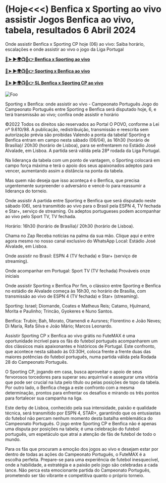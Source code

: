 # <h1>(Hoje<<<) Benfica x Sporting ao vivo assistir Jogos Benfica ao vivo, tabela, resultados 6 Abril 2024</h1>

Onde assistir Benfica x Sporting CP hoje (06) ao vivo: Saiba horário, escalações e onde assistir ao vivo o jogo da Liga Portugal

**[🔴➤ ►🌍📺📱👉 Benfica x Sporting ao vivo](https://cutt.ly/Mw8tNc1O)**

**[🔴➤ ►🌍📺📱👉 Sporting x Benfica ao vivo](https://cutt.ly/Mw8tNc1O)**

**[🔴➤ ►🌍📺📱👉 SL Benfica x Sporting CP ao vivo](https://cutt.ly/Mw8tNc1O)**

<animated-image data-catalyst=""><a href="https://cutt.ly/Mw8tNc1O" rel="nofollow" data-target="animated-image.originalLink"><img src="https://camo.githubusercontent.com/917e6ed5c302499242165dcc02bdbce85c075fd21b35918eb9c0b771855261b8/68747470733a2f2f7374617469632e7769787374617469632e636f6d2f6d656469612f6232343966395f61646163386637306662336634356238383639313639366337376465313866337e6d76322e676966" alt="Foo" data-canonical-src="https://static.wixstatic.com/media/b249f9_adac8f70fb3f45b88691696c77de18f3~mv2.gif" style="max-width: 100%; display: inline-block;" data-target="animated-image.originalImage"></a>

Sporting x Benfica: onde assistir ao vivo - Campeonato Português Jogo do Campeonato Português entre Sporting e Benfica será disputado hoje, 6, e terá transmissão ao vivo; confira onde assistir e horário

©2022 Todos os direitos são reservados ao Portal O POVO, conforme a Lei nº 9.610/98. A publicação, redistribuição, transmissão e reescrita sem autorização prévia são proibidas Valendo a ponta da tabela! Sporting e Benfica entram em campo nesta sábado (06/04), às 16h30 (horário de Brasília)/ 20h30 (horário de Lisboa), para se enfrentarem no Estádio José Alvalade, em Lisboa. A partida será válida pela 28ª rodada da Liga Portugal.

Na liderança da tabela com um ponto de vantagem, o Sporting colocará em campo força máxima e terá o apoio dos seus apaixonados adeptos para vencer, aumentando assim a distância na ponta da tabela.

Mas quem não deseja que isso aconteça é o Benfica, que precisa urgentemente surpreender o adversário e vencê-lo para reassumir a liderança do torneio.

Onde assistir A partida entre Sporting e Benfica que será disputado neste sábado (06), será transmitido ao vivo para o Brasil pela ESPN 4, TV fechada e Star+, serviço de streaming. Os adeptos portugueses podem acompanhar ao vivo pelo Sport TV, TV fechada.

Horário: 16h30 (horário de Brasília)/ 20h30 (horário de Lisboa).

Chama no Zap Receba notícias na palma da sua mão. Clique aqui e entre agora mesmo no nosso canal exclusivo do WhatsApp Local: Estádio José Alvalade, em Lisboa.

Onde assistir no Brasil: ESPN 4 (TV fechada) e Star+ (serviço de streaming).

Onde acompanhar em Portugal: Sport TV (TV fechada) Prováveis onze iniciais

Onde assistir Sporting x Benfica Por fim, o clássico entre Sporting e Benfica no estádio de Alvalade começa às 16h30, no horário de Brasília, com transmissão ao vivo de ESPN 4 (TV fechada) e Star+ (streaming).

Sporting: Israel; Diomande, Coates e Matheus Reis; Catamo, Hjulmand, Morita e Paulinho; Trincão, Gyokeres e Nuno Santos.

Benfica: Trubin; Bah, Morato, Otamendi e Aursnes; Florentino e João Neves; Di María, Rafa Silva e João Mário; Marcos Leonardo.

Assistir Sporting CP x Benfica ao vivo grátis no FuteMAX é uma oportunidade incrível para os fãs do futebol português acompanharem um dos clássicos mais apaixonantes e históricos de Portugal. Este confronto, que acontece nesta sábado às 03:30H, coloca frente a frente duas das maiores potências do futebol português, numa partida válida pela Rodada 28 do Campeonato Português.

O Sporting CP, jogando em casa, busca aproveitar o apoio de seus fervorosos torcedores para superar seu arquirrival e assegurar uma vitória que pode ser crucial na luta pelo título ou pelas posições de topo da tabela. Por outro lado, o Benfica chega a este confronto com a mesma determinação, prontos para enfrentar os desafios e mirando os três pontos para fortalecer sua campanha na liga.

Este derby de Lisboa, conhecido pela sua intensidade, paixão e qualidade técnica, será transmitido por ESPN 4, STAR+, garantindo que os entusiastas do futebol não percam nenhum momento desta batalha emblemática do Campeonato Português. O jogo entre Sporting CP e Benfica não é apenas uma disputa por posições na tabela; é uma celebração do futebol português, um espetáculo que atrai a atenção de fãs de futebol de todo o mundo.

Para os fãs que procuram a emoção dos jogos ao vivo e desejam estar por dentro de todas as ações do Campeonato Português, o FuteMAX é a escolha perfeita. Prepare-se para uma experiência de futebol inesquecível, onde a habilidade, a estratégia e a paixão pelo jogo são celebradas a cada lance. Não perca esta emocionante partida do Campeonato Português, prometendo ser tão vibrante e competitiva quanto o próprio torneio.
